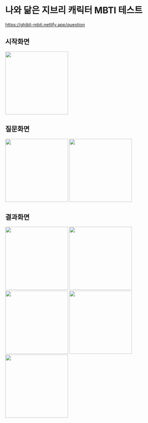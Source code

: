 # 나와 닮은 지브리 캐릭터 MBTI 테스트

https://ghibli-mbti.netlify.app/question

## 시작화면
<img width="200" src="https://user-images.githubusercontent.com/46593078/176502351-fd17d523-3a2f-47b6-9741-83363bed314d.jpg">

## 질문화면
<img width="200" float="left" src="https://user-images.githubusercontent.com/46593078/176502438-2c23afd2-88ef-4d46-b430-6765b4251dc1.jpg">
<img width="200" float="left" src="https://user-images.githubusercontent.com/46593078/176502453-91f7e093-6d47-4da3-9a93-5bb8f88564c0.jpg">

## 결과화면 

<img width="200" src="https://user-images.githubusercontent.com/46593078/176502626-4ae8d864-bb51-44d2-af9c-b6e6e21ebc4f.jpg">
<img width="200" src="https://user-images.githubusercontent.com/46593078/176502638-5ed8eceb-0118-4b6f-a503-350d35e1f73b.jpg">
<img width="200" src="https://user-images.githubusercontent.com/46593078/176502652-7ac9d983-e680-45bd-b0ba-32bd383437fa.jpg">
<img width="200" src="https://user-images.githubusercontent.com/46593078/176502657-9503ae67-aa8e-4f7f-a48f-0d7767617721.jpg">
<img width="200" src="https://user-images.githubusercontent.com/46593078/176502664-c69abfc6-d1ea-4eda-b51c-3f1601e81be1.jpg">
